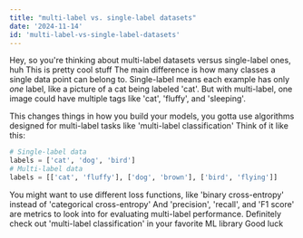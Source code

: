 ```yaml
---
title: "multi-label vs. single-label datasets"
date: '2024-11-14'
id: 'multi-label-vs-single-label-datasets'
---
```


Hey, so you're thinking about multi-label datasets versus single-label ones, huh  This is pretty cool stuff  The main difference is how many classes a single data point can belong to.  Single-label means each example has only *one* label, like a picture of a cat being labeled 'cat'.   But with multi-label, one image could have multiple tags like 'cat', 'fluffy', and 'sleeping'.  

This changes things in how you build your models, you gotta use algorithms designed for multi-label tasks like 'multi-label classification'  Think of it like this:  

```python
# Single-label data
labels = ['cat', 'dog', 'bird']
# Multi-label data
labels = [['cat', 'fluffy'], ['dog', 'brown'], ['bird', 'flying']]
```

You might want to use different loss functions, like 'binary cross-entropy' instead of 'categorical cross-entropy'  And  'precision', 'recall', and 'F1 score' are metrics to look into for evaluating multi-label performance.  Definitely check out 'multi-label classification' in your favorite ML library  Good luck
